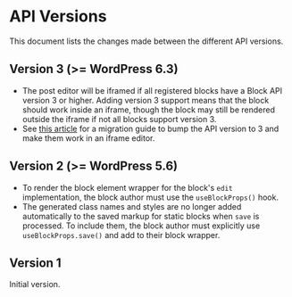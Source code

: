 # API Versions

This document lists the changes made between the different API versions.

## Version 3 (>= WordPress 6.3)
- The post editor will be iframed if all registered blocks have a Block API version 3 or higher. Adding version 3 support means that the block should work inside an iframe, though the block may still be rendered outside the iframe if not all blocks support version 3.
- See [this article](https://make.wordpress.org/core/2021/06/29/blocks-in-an-iframed-template-editor/) for a migration guide to bump the API version to 3 and make them work in an iframe editor.

## Version 2 (>= WordPress 5.6)

-   To render the block element wrapper for the block's `edit` implementation, the block author must use the `useBlockProps()` hook.
-   The generated class names and styles are no longer added automatically to the saved markup for static blocks when `save` is processed. To include them, the block author must explicitly use `useBlockProps.save()` and add to their block wrapper.

## Version 1

Initial version.
